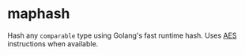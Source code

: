 # maphash

Hash any `comparable` type using Golang's fast runtime hash.
Uses [AES](https://en.wikipedia.org/wiki/AES_instruction_set) instructions when available.